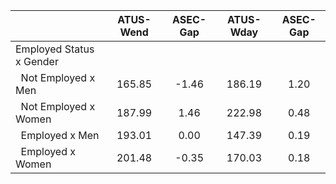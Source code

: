 
|                      |    ATUS-Wend |     ASEC-Gap |    ATUS-Wday |     ASEC-Gap |
| -------------------- | :----------: | :----------: | :----------: | :----------: |
| Employed Status x Gender |              |              |              |              |
| &nbsp;&nbsp;Not Employed x Men |       165.85 |        -1.46 |       186.19 |         1.20 |
| &nbsp;&nbsp;Not Employed x Women |       187.99 |         1.46 |       222.98 |         0.48 |
| &nbsp;&nbsp;Employed x Men |       193.01 |         0.00 |       147.39 |         0.19 |
| &nbsp;&nbsp;Employed x Women |       201.48 |        -0.35 |       170.03 |         0.18 |

